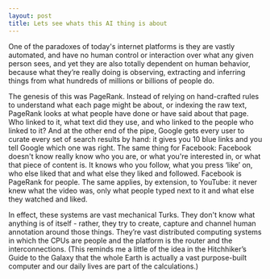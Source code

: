 ```yaml
---
layout: post
title: Lets see whats this AI thing is about
---
```


One of the paradoxes of today's internet platforms is they are vastly automated, and have no human control or interaction over what any given person sees, and yet they are also totally dependent on human behavior, because what they’re really doing is observing, extracting and inferring things from what hundreds of millions or billions of people do.

The genesis of this was PageRank. Instead of relying on hand-crafted rules to understand what each page might be about, or indexing the raw text, PageRank looks at what people have done or have said about that page. Who linked to it, what text did they use, and who linked to the people who linked to it? And at the other end of the pipe, Google gets every user to curate every set of search results by hand: it gives you 10 blue links and you tell Google which one was right. The same thing for Facebook: Facebook doesn't know really know who you are, or what you're interested in, or what that piece of content is. It knows who you follow, what you press ‘like’ on, who else liked that and what else they liked and followed. Facebook is PageRank for people. The same applies, by extension, to YouTube: it never knew what the video was, only what people typed next to it and what else they watched and liked.

In effect, these systems are vast mechanical Turks. They don't know what anything is of itself - rather, they try to create, capture and channel human annotation around those things. They’re vast distributed computing systems in which the CPUs are people and the platform is the router and the interconnections. (This reminds me a little of the idea in the Hitchhiker’s Guide to the Galaxy that the whole Earth is actually a vast purpose-built computer and our daily lives are part of the calculations.)
